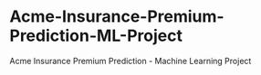 # Acme-Insurance-Premium-Prediction-ML-Project
Acme Insurance Premium Prediction - Machine Learning Project
